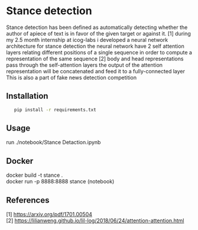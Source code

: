 
# Stance detection 

Stance  detection  has  been  defined  as  automatically  detecting  whether  the  author  of apiece of text is in favor of the given target or against it. [1] 
during my 2.5 month internship at icog-labs i developed a neural network architecture for stance detection 
the neural network have 2 self attention layers relating different positions of a single sequence in order to compute a representation of the same sequence [2] body and head representations
pass through the self-attention layers the output of the attention representation will be concatenated and feed it to a fully-connected layer <br>
This is also a part of fake news detection competition 

## Installation 

```bash 
   pip install -r requirements.txt
```

## Usage

run ./notebook/Stance Detaction.ipynb

## Docker

docker build -t stance . <br>
docker run -p 8888:8888 stance (notebook)

## References

[1] https://arxiv.org/pdf/1701.00504 <br>
[2] https://lilianweng.github.io/lil-log/2018/06/24/attention-attention.html

